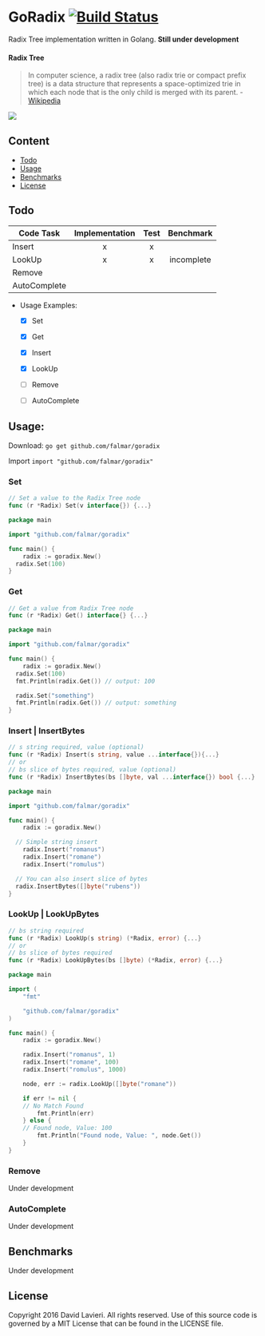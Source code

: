 # GoRadix [![Build Status](https://travis-ci.org/falmar/goradix.svg?branch=master)](https://travis-ci.org/falmar/goradix)

Radix Tree implementation written in Golang. **Still under development**


#### Radix Tree
> In computer science, a radix tree (also radix trie or compact prefix tree) is a data structure that represents a space-optimized trie in which each node that is the only child is merged with its parent. - [Wikipedia](https://en.wikipedia.org/wiki/Radix_tree)

![](https://upload.wikimedia.org/wikipedia/commons/thumb/a/ae/Patricia_trie.svg/400px-Patricia_trie.svg.png)

## Content
 - [Todo](#todo)
 - [Usage](#usage)
 - [Benchmarks](#benchmarks)
 - [License](#license)

## Todo


| Code Task | Implementation | Test | Benchmark
|---|:---:|:---:|:---:|
| Insert | x | x |  |
| LookUp | x | x | incomplete |
| Remove |  |  |  |
| AutoComplete |  |  |  |

- Usage Examples:
    * [x] Set
    * [x] Get
    * [x] Insert
    * [x] LookUp
    * [ ] Remove
    * [ ] AutoComplete


## Usage:

Download: `go get github.com/falmar/goradix`

Import `import "github.com/falmar/goradix"`

### Set
```go
// Set a value to the Radix Tree node
func (r *Radix) Set(v interface{}) {...}
```
```go
package main

import "github.com/falmar/goradix"

func main() {
	radix := goradix.New()
  radix.Set(100)
}
```
### Get
```go
// Get a value from Radix Tree node
func (r *Radix) Get() interface{} {...}
```
```go
package main

import "github.com/falmar/goradix"

func main() {
	radix := goradix.New()
  radix.Set(100)
  fmt.Println(radix.Get()) // output: 100

  radix.Set("something")
  fmt.Println(radix.Get()) // output: something
}
```

### Insert | InsertBytes

```go
// s string required, value (optional)
func (r *Radix) Insert(s string, value ...interface{}){...}
// or
// bs slice of bytes required, value (optional)
func (r *Radix) InsertBytes(bs []byte, val ...interface{}) bool {...}
```
```go
package main

import "github.com/falmar/goradix"

func main() {
	radix := goradix.New()

  // Simple string insert
	radix.Insert("romanus")
	radix.Insert("romane")
	radix.Insert("romulus")

  // You can also insert slice of bytes
  radix.InsertBytes([]byte("rubens"))
}
```

### LookUp | LookUpBytes

```go
// bs string required
func (r *Radix) LookUp(s string) (*Radix, error) {...}
// or
// bs slice of bytes required
func (r *Radix) LookUpBytes(bs []byte) (*Radix, error) {...}
```
```go
package main

import (
	"fmt"

	"github.com/falmar/goradix"
)

func main() {
	radix := goradix.New()

	radix.Insert("romanus", 1)
	radix.Insert("romane", 100)
	radix.Insert("romulus", 1000)

	node, err := radix.LookUp([]byte("romane"))

	if err != nil {
    // No Match Found
		fmt.Println(err)
	} else {
    // Found node, Value: 100
		fmt.Println("Found node, Value: ", node.Get())
	}
}
```

### Remove
Under development

### AutoComplete
Under development

## Benchmarks
Under development

## License

Copyright 2016 David Lavieri. All rights reserved.
Use of this source code is governed by a MIT License that can be found in the LICENSE file.
